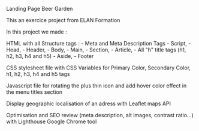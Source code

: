 Landing Page Beer Garden

This an exercice project from ELAN Formation

In this project we made :

HTML with all Structure tags : 
            - Meta and Meta Description Tags 
            - Script, 
            - Head, 
            - Header, 
            - Body, 
            - Main,
            - Section,
            - Article,
            - All "h" title tags (h1, h2, h3, h4 and h5)
            - Aside,
            - Footer

CSS stylesheet file with CSS Variables for Primary Color, Secondary Color, h1, h2, h3, h4 and h5 tags

Javascript file for rotating the plus thin icon and add hover color effect in the menu titles section

Display geographic localisation of an adress with Leaflet maps API 

Optimisation and SEO review (meta description, alt images, contrast ratio...) with Lighthouse Google Chrome tool
